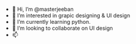 - 👋 Hi, I’m @masterjeeban
- 👀 I’m interested in grapic designing & UI design
- 🌱 I’m currently learning python.
- 💞️ I’m looking to collaborate on UI design
- 📫 

<!---
masterjeeban/masterjeeban is a ✨ special ✨ repository because its `README.md` (this file) appears on your GitHub profile.
You can click the Preview link to take a look at your changes.
--->
